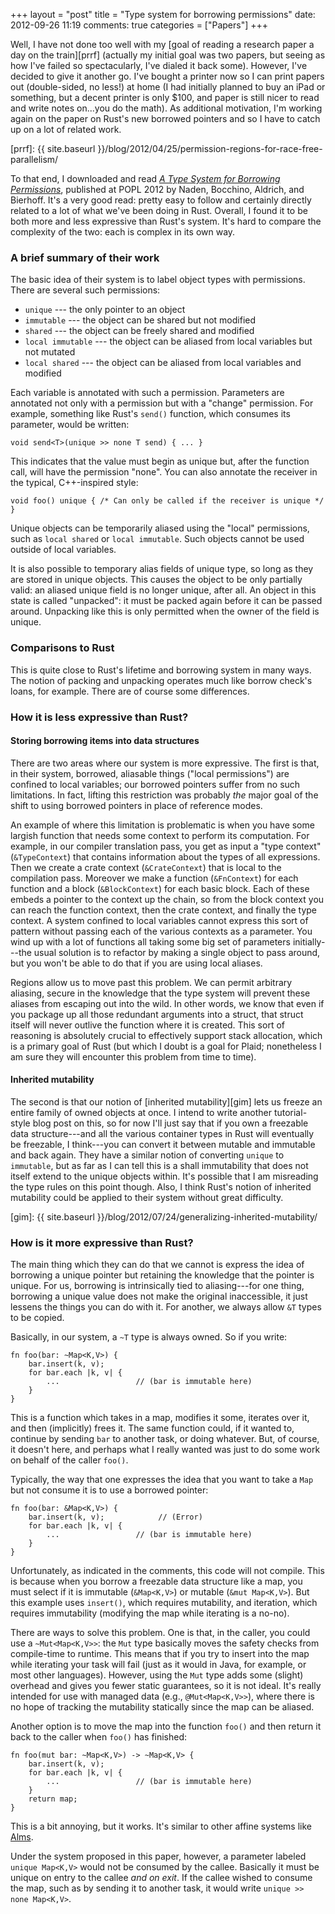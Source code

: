 +++
layout = "post"
title = "Type system for borrowing permissions"
date: 2012-09-26 11:19
comments: true
categories = ["Papers"]
+++

Well, I have not done too well with my
[goal of reading a research paper a day on the train][prrf] (actually
my initial goal was two papers, but seeing as how I've failed so
spectacularly, I've dialed it back some).  However, I've decided to
give it another go.  I've bought a printer now so I can print papers
out (double-sided, no less!) at home (I had initially planned to buy
an iPad or something, but a decent printer is only $100, and paper is
still nicer to read and write notes on...you do the math).  As
additional motivation, I'm working again on the paper on Rust's new
borrowed pointers and so I have to catch up on a lot of related work.

[prrf]: {{ site.baseurl }}/blog/2012/04/25/permission-regions-for-race-free-parallelism/

To that end, I downloaded and read
[*A Type System for Borrowing Permissions*][paper], published at POPL
2012 by Naden, Bocchino, Aldrich, and Bierhoff.  It's a very good
read: pretty easy to follow and certainly directly related to a lot of
what we've been doing in Rust.  Overall, I found it to be both more
and less expressive than Rust's system.  It's hard to compare the
complexity of the two: each is complex in its own way.

[paper]: http://www.cs.cmu.edu/~aldrich/papers/borrowing-popl11.pdf

<!-- more -->

### A brief summary of their work

The basic idea of their system is to label object types
with permissions.  There are several such permissions:

- `unique` --- the only pointer to an object
- `immutable` --- the object can be shared but not modified
- `shared` --- the object can be freely shared and modified
- `local immutable` --- the object can be aliased from local variables but not mutated
- `local shared` --- the object can be aliased from local variables and modified

Each variable is annotated with such a permission.  Parameters are annotated not 
only with a permission but with a "change" permission.  For example, something like
Rust's `send()` function, which consumes its parameter, would be written:

    void send<T>(unique >> none T send) { ... }
    
This indicates that the value must begin as unique but, after the
function call, will have the permission "none".  You can also annotate the receiver
in the typical, C++-inspired style:

    void foo() unique { /* Can only be called if the receiver is unique */ }

Unique objects can be temporarily aliased using the "local"
permissions, such as `local shared` or `local immutable`.  Such
objects cannot be used outside of local variables.

It is also possible to temporary alias fields of unique type, so long
as they are stored in unique objects.  This causes the object to be
only partially valid: an aliased unique field is no longer unique,
after all.  An object in this state is called "unpacked": it must be
packed again before it can be passed around.  Unpacking like this is
only permitted when the owner of the field is unique.

### Comparisons to Rust

This is quite close to Rust's lifetime and borrowing system in many
ways.  The notion of packing and unpacking operates much like borrow
check's loans, for example.  There are of course some differences.

### How it is less expressive than Rust?

#### Storing borrowing items into data structures

There are two areas where our system is more expressive.  The first is
that, in their system, borrowed, aliasable things ("local
permissions") are confined to local variables; our borrowed pointers
suffer from no such limitations.  In fact, lifting this restriction
was probably *the* major goal of the shift to using borrowed pointers
in place of reference modes.

An example of where this limitation is problematic is when you have
some largish function that needs some context to perform its
computation.  For example, in our compiler translation pass, you get
as input a "type context" (`&TypeContext`) that contains information
about the types of all expressions.  Then we create a crate context
(`&CrateContext`) that is local to the compilation pass.  Moreover we
make a function (`&FnContext`) for each function and a block
(`&BlockContext`) for each basic block.  Each of these embeds a
pointer to the context up the chain, so from the block context you can
reach the function context, then the crate context, and finally the
type context.  A system confined to local variables cannot express
this sort of pattern without passing each of the various contexts as a
parameter.  You wind up with a lot of functions all taking some big
set of parameters initially---the usual solution is to refactor by
making a single object to pass around, but you won't be able to do
that if you are using local aliases.

Regions allow us to move past this problem.  We can permit arbitrary
aliasing, secure in the knowledge that the type system will prevent
these aliases from escaping out into the wild.  In other words, we
know that even if you package up all those redundant arguments into a
struct, that struct itself will never outlive the function where it is
created.  This sort of reasoning is absolutely crucial to effectively
support stack allocation, which is a primary goal of Rust (but which I
doubt is a goal for Plaid; nonetheless I am sure they will encounter
this problem from time to time).

#### Inherited mutability

The second is that our notion of [inherited mutability][gim] lets us
freeze an entire family of owned objects at once.  I intend to write
another tutorial-style blog post on this, so for now I'll just say
that if you own a freezable data structure---and all the various
container types in Rust will eventually be freezable, I think---you
can convert it between mutable and immutable and back again.  They
have a similar notion of converting `unique` to `immutable`, but as
far as I can tell this is a shall immutability that does not itself
extend to the unique objects within.  It's possible that I am
misreading the type rules on this point though.  Also, I think Rust's
notion of inherited mutability could be applied to their system
without great difficulty.

[gim]: {{ site.baseurl }}/blog/2012/07/24/generalizing-inherited-mutability/

### How is it more expressive than Rust?

The main thing which they can do that we cannot is express the idea of
borrowing a unique pointer but retaining the knowledge that the
pointer is unique.  For us, borrowing is intrinsically tied to
aliasing---for one thing, borrowing a unique value does not make the
original inaccessible, it just lessens the things you can do with it.
For another, we always allow `&T` types to be copied.

Basically, in our system, a `~T` type is always owned.  So if you
write:

    fn foo(bar: ~Map<K,V>) {
        bar.insert(k, v);
        for bar.each |k, v| {
            ...                 // (bar is immutable here)
        }
    }

This is a function which takes in a map, modifies it some, iterates
over it, and then (implicitly) frees it.  The same function could, if
it wanted to, continue by sending `bar` to another task, or doing
whatever.  But, of course, it doesn't here, and perhaps what I really
wanted was just to do some work on behalf of the caller `foo()`.

Typically, the way that one expresses the idea that you want to take
a `Map` but not consume it is to use a borrowed pointer:

    fn foo(bar: &Map<K,V>) {
        bar.insert(k, v);            // (Error)
        for bar.each |k, v| {
            ...                 // (bar is immutable here)
        }
    }
    
Unfortunately, as indicated in the comments, this code will not
compile.  This is because when you borrow a freezable data structure
like a map, you must select if it is immutable (`&Map<K,V>`) or
mutable (`&mut Map<K,V>`).  But this example uses `insert()`, which
requires mutability, and iteration, which requires immutability
(modifying the map while iterating is a no-no).

There are ways to solve this problem.  One is that, in the caller, you
could use a `~Mut<Map<K,V>>`: the `Mut` type basically moves the
safety checks from compile-time to runtime.  This means that if you
try to insert into the map while iterating your task will fail (just
as it would in Java, for example, or most other languages).  However,
using the `Mut` type adds some (slight) overhead and gives you fewer
static guarantees, so it is not ideal.  It's really intended for use
with managed data (e.g., `@Mut<Map<K,V>>`), where there is no hope of
tracking the mutability statically since the map can be aliased.

Another option is to move the map into the function `foo()` and then
return it back to the caller when `foo()` has finished:

    fn foo(mut bar: ~Map<K,V>) -> ~Map<K,V> {
        bar.insert(k, v);
        for bar.each |k, v| {
            ...                 // (bar is immutable here)
        }
        return map;
    }
    
This is a bit annoying, but it works.  It's similar to other affine
systems like [Alms].

[alms]: http://www.eecs.harvard.edu/~tov/pubs/alms/

Under the system proposed in this paper, however, a parameter labeled
`unique Map<K,V>` would not be consumed by the callee.  Basically it
must be unique on entry to the callee *and on exit*.  If the callee
wished to consume the map, such as by sending it to another task, it
would write `unique >> none Map<K,V>`.

